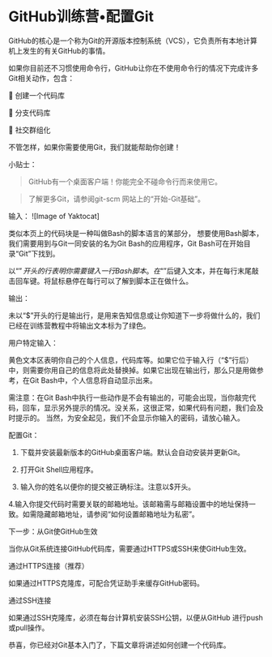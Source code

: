 # GitHub训练营•配置Git


GitHub的核心是一个称为Git的开源版本控制系统（VCS），它负责所有本地计算机上发生的有关GitHub的事情。

如果你目前还不习惯使用命令行，GitHub让你在不使用命令行的情况下完成许多Git相关动作，包含：

	创建一个代码库

	分支代码库

	社交群组化

不管怎样，如果你需要使用Git，我们就能帮助你创建！

小贴士：

> GitHub有一个桌面客户端！你能完全不碰命令行而来使用它。

> 了解更多Git，请参阅git-scm 网站上的“开始-Git基础”。

输入：
![Image of Yaktocat]

类似本页上的代码块是一种叫做Bash的脚本语言的某部分，
想要使用Bash脚本，我们需要用到与Git一同安装的名为Git Bash的应用程序，Git Bash可在开始目录“Git”下找到。

以“$”开头的行表明你需要键入一行Bash脚本。在“$”后键入文本，并在每行末尾敲击回车键。将鼠标悬停在每行可以了解到脚本正在做什么。

输出：

未以“$”开头的行是输出行，是用来告知信息或让你知道下一步将做什么的，我们已经在训练营教程中将输出文本标为了绿色。

用户特定输入：

黄色文本区表明你自己的个人信息，代码库等。如果它位于输入行（“$”行后）中，则需要你用自己的信息将此处替换掉。如果它出现在输出行，那么只是用做参考，在Git Bash中，个人信息将自动显示出来。

需注意：在Git Bash中执行一些动作是不会有输出的，可能会出现，当你敲完代码，回车，显示另外提示的情况。没关系，这很正常，如果代码有问题，我们会及时提示的。
当然，为安全起见，我们不会显示你输入的密码，请放心输入。

配置Git：

1. 下载并安装最新版本的GitHub桌面客户端。默认会自动安装并更新Git。

2. 打开Git Shell应用程序。

3. 输入你的姓名以便你的提交被正确标注。注意以$开头。
 
4.输入你提交代码时需要关联的邮箱地址。该邮箱需与邮箱设置中的地址保持一致。如需隐藏邮箱地址，请参阅“如何设置邮箱地址为私密”。

下一步：从Git使GitHub生效

当你从Git系统连接GitHub代码库，需要通过HTTPS或SSH来使GitHub生效。

通过HTTPS连接（推荐）

如果通过HTTPS克隆库，可配合凭证助手来缓存GitHub密码。

通过SSH连接

如果通过SSH克隆库，必须在每台计算机安装SSH公钥，以便从GitHub 进行push或pull操作。

恭喜，你已经对Git基本入门了，下篇文章将讲述如何创建一个代码库。
